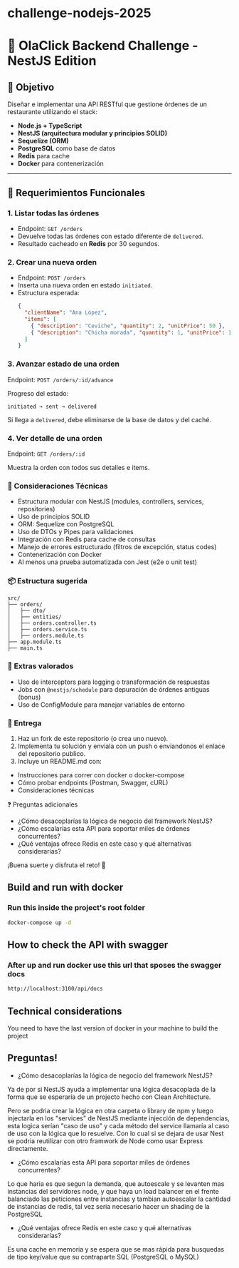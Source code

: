 # challenge-nodejs-2025

# 🧪 OlaClick Backend Challenge - NestJS Edition

## 🎯 Objetivo

Diseñar e implementar una API RESTful que gestione órdenes de un restaurante utilizando el stack:

- **Node.js + TypeScript**
- **NestJS (arquitectura modular y principios SOLID)**
- **Sequelize (ORM)**
- **PostgreSQL** como base de datos
- **Redis** para cache
- **Docker** para contenerización

---

## 📌 Requerimientos Funcionales

### 1. Listar todas las órdenes
- Endpoint: `GET /orders`
- Devuelve todas las órdenes con estado diferente de `delivered`.
- Resultado cacheado en **Redis** por 30 segundos.

### 2. Crear una nueva orden
- Endpoint: `POST /orders`
- Inserta una nueva orden en estado `initiated`.
- Estructura esperada:
  ```json
  {
    "clientName": "Ana López",
    "items": [
      { "description": "Ceviche", "quantity": 2, "unitPrice": 50 },
      { "description": "Chicha morada", "quantity": 1, "unitPrice": 10 }
    ]
  }

### 3. Avanzar estado de una orden
Endpoint: `POST /orders/:id/advance`

Progreso del estado:

`initiated → sent → delivered`

Si llega a `delivered`, debe eliminarse de la base de datos y del caché.

### 4. Ver detalle de una orden
Endpoint: `GET /orders/:id`

Muestra la orden con todos sus detalles e items.

### 🧱 Consideraciones Técnicas
- Estructura modular con NestJS (modules, controllers, services, repositories)
- Uso de principios SOLID
- ORM: Sequelize con PostgreSQL
- Uso de DTOs y Pipes para validaciones
- Integración con Redis para cache de consultas
- Manejo de errores estructurado (filtros de excepción, status codes)
- Contenerización con Docker
- Al menos una prueba automatizada con Jest (e2e o unit test)

### 📦 Estructura sugerida
```
src/
├── orders/
│   ├── dto/
│   ├── entities/
│   ├── orders.controller.ts
│   ├── orders.service.ts
│   ├── orders.module.ts
├── app.module.ts
├── main.ts
```

### 📘 Extras valorados
- Uso de interceptors para logging o transformación de respuestas
- Jobs con `@nestjs/schedule` para depuración de órdenes antiguas (bonus)
- Uso de ConfigModule para manejar variables de entorno

### 🚀 Entrega
1. Haz un fork de este repositorio (o crea uno nuevo).
2. Implementa tu solución y enviala con un push o enviandonos el enlace del repositorio publico.
3. Incluye un README.md con:
- Instrucciones para correr con docker o docker-compose
- Cómo probar endpoints (Postman, Swagger, cURL)
- Consideraciones técnicas

❓ Preguntas adicionales 
- ¿Cómo desacoplarías la lógica de negocio del framework NestJS?
- ¿Cómo escalarías esta API para soportar miles de órdenes concurrentes?
- ¿Qué ventajas ofrece Redis en este caso y qué alternativas considerarías?

¡Buena suerte y disfruta el reto! 🚀

## Build and run with docker
### Run this inside the project's root folder

```bash
docker-compose up -d
```

## How to check the API with swagger
### After up and run docker use this url that sposes the swagger docs

```bash
http://localhost:3100/api/docs
```

## Technical considerations
You need to have the last version of docker in your machine to build the project 


## Preguntas!
- ¿Cómo desacoplarías la lógica de negocio del framework NestJS?

Ya de por si NestJS ayuda a implementar una lógica desacoplada de la forma que se esperaría de un projecto hecho con Clean Architecture.

 Pero se podria crear la lógica en otra carpeta o library de npm y luego injectarla en los "services" de NestJS mediante injección de dependencias, esta logica serían "caso de uso" y cada método del service llamaría al caso de uso con la lógica que lo resuelve.
 Con lo cual si se dejara de usar Nest se podria reutilizar con otro framwork de Node como usar Express directamente.

- ¿Cómo escalarías esta API para soportar miles de órdenes concurrentes?

Lo que haria es que segun la demanda, que autoescale y se levanten mas instancias del servidores node, y que haya un load balancer en el frente balanciado las peticiones entre instancias y tambian autoescalar la cantidad de instancias de redis, tal vez seria necesario hacer un shading de la PostgreSQL 


- ¿Qué ventajas ofrece Redis en este caso y qué alternativas considerarías?

Es una cache en memoria y se espera que se mas rápida para busquedas de tipo key/value que su contraparte SQL (PostgreSQL o MySQL)